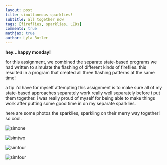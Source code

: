 ```yaml
---
layout: post
title: simultaneous sparklies!
subtitle: all together now
tags: [fireflies, sparklies, LEDs]
comments: true
mathjax: true
author: Lyla Butler
---
```


**hey...happy monday!**

for this assignment, we combined the separate state-based programs we had written to simulate the flashing of different kinds of fireflies. this resulted in a program that created all three flashing patterns at the same time!

a tip i'd have for myself attempting this assignment is to make sure all of my state-based approaches separately work really well separately before i put them together. i was really proud of myself for being able to make things work after putting some good time in on my separate sparklies.

here are some photos the sparklies, sparkling on their merry way together! so cool.

![simone](https://lylafbutler.github.io/assets/img/simone.png)

![simtwo](https://lylafbutler.github.io/assets/img/simtwo.png)

![simfour](https://lylafbutler.github.io/assets/img/simthree.png)

![simfour](https://lylafbutler.github.io/assets/img/simfour.png)

